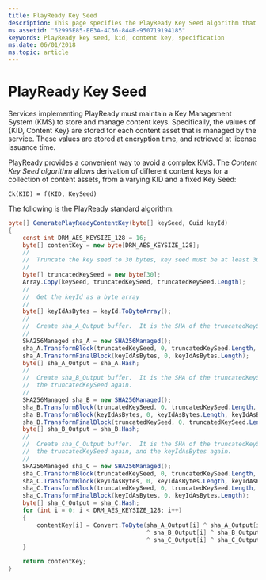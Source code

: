 ```yaml
---
title: PlayReady Key Seed
description: This page specifies the PlayReady Key Seed algorithm that allows diverisfy content keys based on a KID.
ms.assetid: "62995E85-EE3A-4C36-844B-950719194185"
keywords: PlayReady key seed, kid, content key, specification
ms.date: 06/01/2018
ms.topic: article
---
```



# PlayReady Key Seed

Services implementing PlayReady must maintain a Key Management System (KMS) to store and manage content keys. Specifically, the values of {KID, Content Key} are stored for each content asset that is managed by the service. These values are stored at encryption time, and retrieved at license issuance time.

PlayReady provides a convenient way to avoid a complex KMS. The *Content Key Seed algorithm* allows derivation of different content keys for a collection of content assets, from a varying KID and a fixed Key Seed:

  `Ck(KID) = f(KID, KeySeed)`

The following is the PlayReady standard algorithm:

```cs
byte[] GeneratePlayReadyContentKey(byte[] keySeed, Guid keyId)
{
    const int DRM_AES_KEYSIZE_128 = 16;
    byte[] contentKey = new byte[DRM_AES_KEYSIZE_128];
    //
    //  Truncate the key seed to 30 bytes, key seed must be at least 30 bytes long.
    //
    byte[] truncatedKeySeed = new byte[30];
    Array.Copy(keySeed, truncatedKeySeed, truncatedKeySeed.Length);
    //
    //  Get the keyId as a byte array
    //
    byte[] keyIdAsBytes = keyId.ToByteArray();
    //
    //  Create sha_A_Output buffer.  It is the SHA of the truncatedKeySeed and the keyIdAsBytes
    //
    SHA256Managed sha_A = new SHA256Managed();
    sha_A.TransformBlock(truncatedKeySeed, 0, truncatedKeySeed.Length, truncatedKeySeed, 0);
    sha_A.TransformFinalBlock(keyIdAsBytes, 0, keyIdAsBytes.Length);
    byte[] sha_A_Output = sha_A.Hash;
    //
    //  Create sha_B_Output buffer.  It is the SHA of the truncatedKeySeed, the keyIdAsBytes, and
    //  the truncatedKeySeed again.
    //
    SHA256Managed sha_B = new SHA256Managed();
    sha_B.TransformBlock(truncatedKeySeed, 0, truncatedKeySeed.Length, truncatedKeySeed, 0);
    sha_B.TransformBlock(keyIdAsBytes, 0, keyIdAsBytes.Length, keyIdAsBytes, 0);
    sha_B.TransformFinalBlock(truncatedKeySeed, 0, truncatedKeySeed.Length);
    byte[] sha_B_Output = sha_B.Hash;
    //
    //  Create sha_C_Output buffer.  It is the SHA of the truncatedKeySeed, the keyIdAsBytes,
    //  the truncatedKeySeed again, and the keyIdAsBytes again.
    //
    SHA256Managed sha_C = new SHA256Managed();
    sha_C.TransformBlock(truncatedKeySeed, 0, truncatedKeySeed.Length, truncatedKeySeed, 0);
    sha_C.TransformBlock(keyIdAsBytes, 0, keyIdAsBytes.Length, keyIdAsBytes, 0);
    sha_C.TransformBlock(truncatedKeySeed, 0, truncatedKeySeed.Length, truncatedKeySeed, 0);
    sha_C.TransformFinalBlock(keyIdAsBytes, 0, keyIdAsBytes.Length);
    byte[] sha_C_Output = sha_C.Hash;
    for (int i = 0; i < DRM_AES_KEYSIZE_128; i++)
    {
        contentKey[i] = Convert.ToByte(sha_A_Output[i] ^ sha_A_Output[i + DRM_AES_KEYSIZE_128]
                                       ^ sha_B_Output[i] ^ sha_B_Output[i + DRM_AES_KEYSIZE_128]
                                       ^ sha_C_Output[i] ^ sha_C_Output[i + DRM_AES_KEYSIZE_128]);
    }

    return contentKey;
}
```



